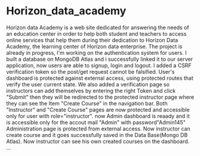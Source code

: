 # Horizon_data_academy
Horizon data Academy is a web site dedicated for answering the needs of an education center in order to help both student and teachers to access online services that help them during their dedication to Horizon Data Academy, the learning center of Horizon data enterprise. The project is already in progress, I'm working on the authentication system for users. I built a database on MongoDB Atlas and i successfully linked it to our server application, now users are able to signup, login and logout. I added a CSRF verification token so the post/get request cannot be falsified. User's dashboard is protected against external access, using protected routes that verify the user current state. We also added a verification page so instructors can add themselves by entering the right Token and click "Submit" then they will be redirected to the protected instructor page where they can see the Item "Create Course" in the navigation bar. Both "Instructor" and "Create Course" pages are now protected and accessible only for user with role="instructor".
now Admin dashboard is reaady and it is accessible only for the accout mail "Admin" with password"Admin145"
Administration page is protected from external access.
Now instructor can create course and it goes successfully saved in the Data Base(Mongo DB Atlas).
Now instructor can see his own created courses on the dashboard.
...
